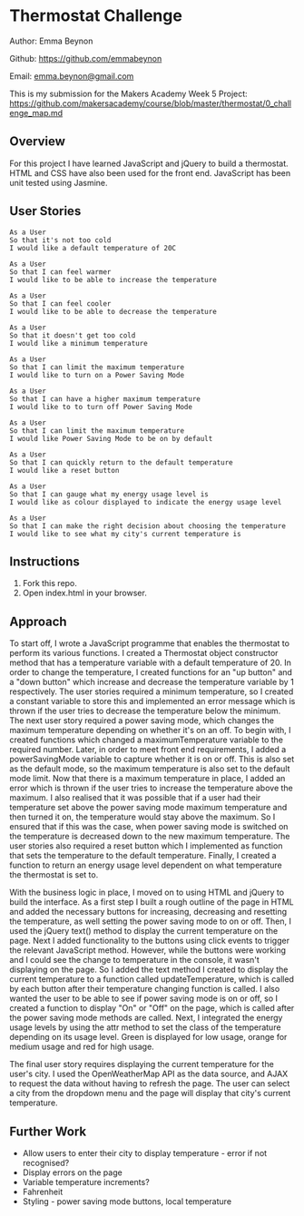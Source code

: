 Thermostat Challenge
=================

Author: Emma Beynon

Github: https://github.com/emmabeynon

Email: emma.beynon@gmail.com


This is my submission for the Makers Academy Week 5 Project: https://github.com/makersacademy/course/blob/master/thermostat/0_challenge_map.md

Overview
---------
For this project I have learned JavaScript and jQuery to build a thermostat.  HTML and CSS have also been used for the front end.  JavaScript has been unit tested using Jasmine.

User Stories
------------
```
As a User
So that it's not too cold
I would like a default temperature of 20C

As a User
So that I can feel warmer
I would like to be able to increase the temperature

As a User
So that I can feel cooler
I would like to be able to decrease the temperature

As a User
So that it doesn't get too cold
I would like a minimum temperature

As a User
So that I can limit the maximum temperature
I would like to turn on a Power Saving Mode

As a User
So that I can have a higher maximum temperature
I would like to to turn off Power Saving Mode

As a User
So that I can limit the maximum temperature
I would like Power Saving Mode to be on by default

As a User
So that I can quickly return to the default temperature
I would like a reset button

As a User
So that I can gauge what my energy usage level is
I would like as colour displayed to indicate the energy usage level

As a User
So that I can make the right decision about choosing the temperature
I would like to see what my city's current temperature is
```

Instructions
------------
1. Fork this repo.
2. Open index.html in your browser.

Approach
---------
To start off, I wrote a JavaScript programme that enables the thermostat to perform its various functions.  I created a Thermostat object constructor method that has a temperature variable with a default temperature of 20. In order to change the temperature, I created functions for an "up button" and a "down button" which increase and decrease the temperature variable by 1 respectively.  The user stories required a minimum temperature, so I created a constant variable to store this and implemented an error message which is thrown if the user tries to decrease the temperature below the minimum.  The next user story required a power saving mode, which changes the maximum temperature depending on whether it's on an off.  To begin with, I created functions which changed a maximumTemperature variable to the required number.  Later, in order to meet front end requirements, I added a powerSavingMode variable to capture whether it is on or off.  This is also set as the default mode, so the maximum temperature is also set to the default mode limit.  Now that there is a maximum temperature in place, I added an error which is thrown if the user tries to increase the temperature above the maximum.  I also realised that it was possible that if a user had their temperature set above the power saving mode maximum temperature and then turned it on, the temperature would stay above the maximum.  So I ensured that if this was the case, when power saving mode is switched on the temperature is decreased down to the new maximum temperature.  The user stories also required a reset button which I implemented as function that sets the temperature to the default temperature.  Finally, I created a function to return an energy usage level dependent on what temperature the thermostat is set to.

With the business logic in place, I moved on to using HTML and jQuery to build the interface.  As a first step I built a rough outline of the page in HTML and added the necessary buttons for increasing, decreasing and resetting the temperature, as well setting the power saving mode to on or off.  Then, I used the jQuery text() method to display the current temperature on the page.  Next I added functionality to the buttons using click events to trigger the relevant JavaScript method.  However, while the buttons were working and I could see the change to temperature in the console, it wasn't displaying on the page.  So I added the text method I created to display the current temperature to a function called updateTemperature, which is called by each button after their temperature changing function is called.  I also wanted the user to be able to see if power saving mode is on or off, so I created a function to display "On" or "Off" on the page, which is called after the power saving mode methods are called.  Next, I integrated the energy usage levels by using the attr method to set the class of the temperature depending on its usage level.  Green is displayed for low usage, orange for medium usage and red for high usage.

The final user story requires displaying the current temperature for the user's city.  I used the OpenWeatherMap API as the data source, and AJAX to request the data without having to refresh the page.  The user can select a city from the dropdown menu and the page will display that city's current temperature.

Further Work
-------------
* Allow users to enter their city to display temperature - error if not recognised?
* Display errors on the page
* Variable temperature increments?
* Fahrenheit
* Styling - power saving mode buttons, local temperature
